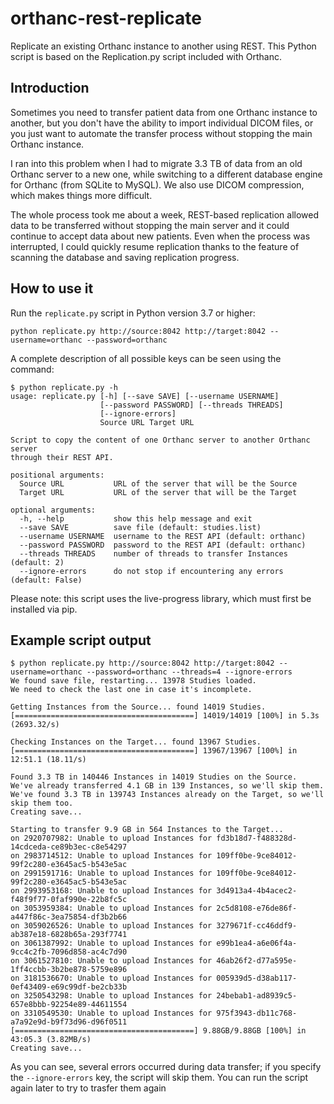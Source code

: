 # orthanc-rest-replicate
Replicate an existing Orthanc instance to another using REST.
This Python script is based on the Replication.py script included with Orthanc.

## Introduction
Sometimes you need to transfer patient data from one Orthanc instance to another, but you don't have the ability to import individual DICOM files, or you just want to automate the transfer process without stopping the main Orthanc instance.

I ran into this problem when I had to migrate 3.3 TB of data from an old Orthanc server to a new one, while switching to a different database engine for Orthanc (from SQLite to MySQL). We also use DICOM compression, which makes things more difficult.

The whole process took me about a week, REST-based replication allowed data to be transferred without stopping the main server and it could continue to accept data about new patients. Even when the process was interrupted, I could quickly resume replication thanks to the feature of scanning the database and saving replication progress.

## How to use it
Run the `replicate.py` script in Python version 3.7 or higher:
```
python replicate.py http://source:8042 http://target:8042 --username=orthanc --password=orthanc
```
A complete description of all possible keys can be seen using the command:
```
$ python replicate.py -h
usage: replicate.py [-h] [--save SAVE] [--username USERNAME]
                    [--password PASSWORD] [--threads THREADS]
                    [--ignore-errors]
                    Source URL Target URL

Script to copy the content of one Orthanc server to another Orthanc server
through their REST API.

positional arguments:
  Source URL           URL of the server that will be the Source
  Target URL           URL of the server that will be the Target

optional arguments:
  -h, --help           show this help message and exit
  --save SAVE          save file (default: studies.list)
  --username USERNAME  username to the REST API (default: orthanc)
  --password PASSWORD  password to the REST API (default: orthanc)
  --threads THREADS    number of threads to transfer Instances (default: 2)
  --ignore-errors      do not stop if encountering any errors (default: False)
```
Please note: this script uses the live-progress library, which must first be installed via pip.

## Example script output
```
$ python replicate.py http://source:8042 http://target:8042 --username=orthanc --password=orthanc --threads=4 --ignore-errors
We found save file, restarting... 13978 Studies loaded.
We need to check the last one in case it's incomplete.

Getting Instances from the Source... found 14019 Studies.
[========================================] 14019/14019 [100%] in 5.3s (2693.32/s)

Checking Instances on the Target... found 13967 Studies.
[========================================] 13967/13967 [100%] in 12:51.1 (18.11/s)

Found 3.3 TB in 140446 Instances in 14019 Studies on the Source.
We've already transferred 4.1 GB in 139 Instances, so we'll skip them.
We've found 3.3 TB in 139743 Instances already on the Target, so we'll skip them too.
Creating save...

Starting to transfer 9.9 GB in 564 Instances to the Target...
on 2920707982: Unable to upload Instances for fd3b18d7-f488328d-14cdceda-ce89b3ec-c8e54297
on 2983714512: Unable to upload Instances for 109ff0be-9ce84012-99f2c280-e3645ac5-b543e5ac
on 2991591716: Unable to upload Instances for 109ff0be-9ce84012-99f2c280-e3645ac5-b543e5ac
on 2993953168: Unable to upload Instances for 3d4913a4-4b4acec2-f48f9f77-0faf990e-22b8fc5c
on 3053959384: Unable to upload Instances for 2c5d8108-e76de86f-a447f86c-3ea75854-df3b2b66
on 3059026526: Unable to upload Instances for 3279671f-cc46ddf9-ab387e18-6828b65a-293f7741
on 3061387992: Unable to upload Instances for e99b1ea4-a6e06f4a-9cc4c2fb-7096d858-ac4c7d90
on 3061527810: Unable to upload Instances for 46ab26f2-d77a595e-1ff4ccbb-3b2be878-5759e896
on 3181536670: Unable to upload Instances for 005939d5-d38ab117-0ef43409-e69c99df-be2cb33b
on 3250543298: Unable to upload Instances for 24bebab1-ad8939c5-657e8bbb-92254e89-44611554
on 3310549530: Unable to upload Instances for 975f3943-db11c768-a7a92e9d-b9f73d96-d96f0511
[========================================] 9.88GB/9.88GB [100%] in 43:05.3 (3.82MB/s)
Creating save...
```
As you can see, several errors occurred during data transfer; if you specify the `--ignore-errors` key, the script will skip them. You can run the script again later to try to trasfer them again
